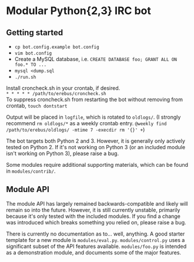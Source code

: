 Modular Python{2,3} IRC bot
===========================

Getting started
---------------
- `cp bot.config.example bot.config`
- `vim bot.config`
- Create a MySQL database, i.e. `CREATE DATABASE foo; GRANT ALL ON foo.* TO ...`
- `mysql <dump.sql`
- `./run.sh`

Install croncheck.sh in your crontab, if desired.  
`* * * * * /path/to/erebus/croncheck.sh`  
To suppress croncheck.sh from restarting the bot without removing from crontab, `touch dontstart`

Output will be placed in `logfile`, which is rotated to `oldlogs/`. (I strongly recommend `rm oldlogs/*` as a weekly crontab entry. `@weekly find /path/to/erebus/oldlogs/ -mtime 7 -execdir rm '{}' +`)

The bot targets both Python 2 and 3. However, it is generally only actively tested on Python 2.
If it's not working on Python 3 (or an included module isn't working on Python 3), please raise a bug.

Some modules require additional supporting materials, which can be found in `modules/contrib/`.


Module API
----------
The module API has largely remained backwards-compatible and likely will remain so into the future. However, it is still currently unstable, primarily because it's only tested with the included modules. If you find a change was introduced which breaks something you relied on, please raise a bug.

There is currently no documentation as to... well, anything. A good starter template for a new module is `modules/eval.py`. `modules/control.py` uses a significant subset of the API features available. `modules/foo.py` is intended as a demonstration module, and documents some of the major features.

